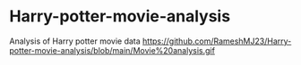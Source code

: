 # Harry-potter-movie-analysis
Analysis of Harry potter movie data
https://github.com/RameshMJ23/Harry-potter-movie-analysis/blob/main/Movie%20analysis.gif
